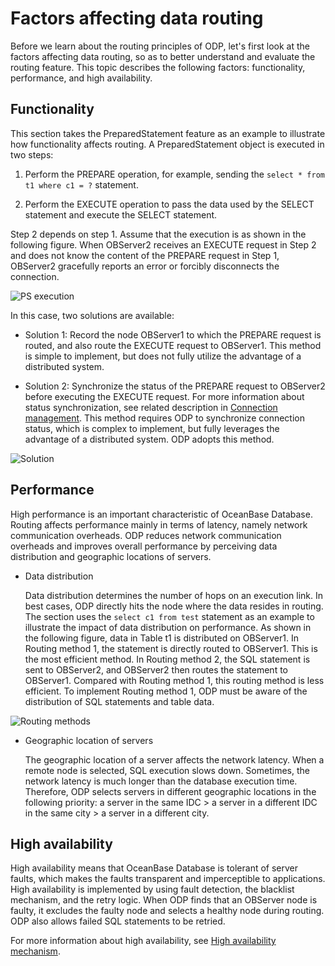# Factors affecting data routing

Before we learn about the routing principles of ODP, let's first look at the factors affecting data routing, so as to better understand and evaluate the routing feature. This topic describes the following factors: functionality, performance, and high availability.

## Functionality

This section takes the PreparedStatement feature as an example to illustrate how functionality affects routing. A PreparedStatement object is executed in two steps:

1. Perform the PREPARE operation, for example, sending the `select * from t1 where c1 = ?` statement.

2. Perform the EXECUTE operation to pass the data used by the SELECT statement and execute the SELECT statement.

Step 2 depends on step 1. Assume that the execution is as shown in the following figure. When OBServer2 receives an EXECUTE request in Step 2 and does not know the content of the PREPARE request in Step 1, OBServer2 gracefully reports an error or forcibly disconnects the connection.
<!-- 图片 -->
![PS execution](https://obbusiness-private.oss-cn-shanghai.aliyuncs.com/doc/img/odp/V4.0.0/zh-CN/6.data-routing/1.influence-factor-01.png)

In this case, two solutions are available:

* Solution 1: Record the node OBServer1 to which the PREPARE request is routed, and also route the EXECUTE request to OBServer1. This method is simple to implement, but does not fully utilize the advantage of a distributed system.

* Solution 2: Synchronize the status of the PREPARE request to OBServer2 before executing the EXECUTE request. For more information about status synchronization, see related description in [Connection management](../5.connection-management.md). This method requires ODP to synchronize connection status, which is complex to implement, but fully leverages the advantage of a distributed system. ODP adopts this method.
<!-- 图片 -->
![Solution](https://obbusiness-private.oss-cn-shanghai.aliyuncs.com/doc/img/odp/V4.0.0/zh-CN/6.data-routing/1.influence-factor-02.png)

## Performance

High performance is an important characteristic of OceanBase Database. Routing affects performance mainly in terms of latency, namely network communication overheads. ODP reduces network communication overheads and improves overall performance by perceiving data distribution and geographic locations of servers.

* Data distribution

   Data distribution determines the number of hops on an execution link. In best cases, ODP directly hits the node where the data resides in routing. The section uses the `select c1 from test` statement as an example to illustrate the impact of data distribution on performance. As shown in the following figure, data in Table t1 is distributed on OBServer1. In Routing method 1, the statement is directly routed to OBServer1. This is the most efficient method. In Routing method 2, the SQL statement is sent to OBServer2, and OBServer2 then routes the statement to OBServer1. Compared with Routing method 1, this routing method is less efficient. To implement Routing method 1, ODP must be aware of the distribution of SQL statements and table data.
<!-- 图片 -->
   ![Routing methods](https://obbusiness-private.oss-cn-shanghai.aliyuncs.com/doc/img/odp/V4.0.0/zh-CN/6.data-routing/1.influence-factor-03.png)

* Geographic location of servers

   The geographic location of a server affects the network latency. When a remote node is selected, SQL execution slows down. Sometimes, the network latency is much longer than the database execution time. Therefore, ODP selects servers in different geographic locations in the following priority: a server in the same IDC > a server in a different IDC in the same city > a server in a different city.

## High availability

High availability means that OceanBase Database is tolerant of server faults, which makes the faults transparent and imperceptible to applications. High availability is implemented by using fault detection, the blacklist mechanism, and the retry logic. When ODP finds that an OBServer node is faulty, it excludes the faulty node and selects a healthy node during routing. ODP also allows failed SQL statements to be retried.

For more information about high availability, see [High availability mechanism](../7.high-availability/1.overview.md).

